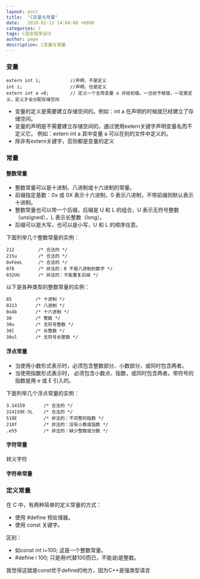 ```yaml
---
layout: post
title:  "C变量与常量"
date:   2018-02-12 14:04:00 +0800
categories: C
tags: C语言程序设计
author: pepe
description: C变量与常量.
---
```


### **变量**

```
extern int i;           //声明，不是定义
int i;                  //声明，也是定义
extern int a =0;        // 定义一个全局变量 a 并给初值。一旦给予赋值，一定是定义，定义才会分配存储空间
```

* 变量的定义是需要建立存储空间的。例如：int a 在声明的时候就已经建立了存储空间。
* 变量的声明是不需要建立存储空间的，通过使用extern关键字声明变量名而不定义它。 例如：extern int a 其中变量 a 可以在别的文件中定义的。
* 除非有extern关键字，否则都是变量的定义

### **常量**

#### 整数常量

* 整数常量可以是十进制、八进制或十六进制的常量。
* 前缀指定基数：0x 或 0X 表示十六进制，0 表示八进制，不带前缀则默认表示十进制。
* 整数常量也可以带一个后缀，后缀是 U 和 L 的组合，U 表示无符号整数（unsigned），L 表示长整数（long）。
* 后缀可以是大写，也可以是小写，U 和 L 的顺序任意。

下面列举几个整数常量的实例：
```
212         /* 合法的 */
215u        /* 合法的 */
0xFeeL      /* 合法的 */
078         /* 非法的：8 不是八进制的数字 */
032UU       /* 非法的：不能重复后缀 */
```
以下是各种类型的整数常量的实例：
```
85         /* 十进制 */
0213       /* 八进制 */
0x4b       /* 十六进制 */
30         /* 整数 */
30u        /* 无符号整数 */
30l        /* 长整数 */
30ul       /* 无符号长整数 */
```
#### 浮点常量

* 当使用小数形式表示时，必须包含整数部分、小数部分，或同时包含两者。
* 当使用指数形式表示时， 必须包含小数点、指数，或同时包含两者。带符号的指数是用 e 或 E 引入的。

下面列举几个浮点常量的实例：
```
3.14159       /* 合法的 */
314159E-5L    /* 合法的 */
510E          /* 非法的：不完整的指数 */
210f          /* 非法的：没有小数或指数 */
.e55          /* 非法的：缺少整数或分数 */
```

#### 字符常量
转义字符

#### 字符串常量

### **定义常量**

在 C 中，有两种简单的定义常量的方式：

* 使用 #define 预处理器。
* 使用 const 关键字。

区别：

* 如const int i=100; 这是一个整数常量。
* #define i 100; 只是用i代替100而已，不能说i是整数。

我觉得这就是const优于define的地方，因为C++是强类型语言 






